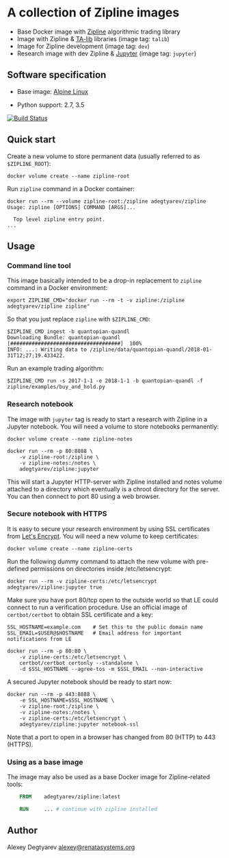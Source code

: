 # A collection of Zipline images

- Base Docker image with [Zipline](https://github.com/quantopian/zipline) algorithmic trading library
- Image with Zipline & [TA-lib](http://ta-lib.org/) libraries (image tag: `talib`)
- Image for Zipline development (image tag: `dev`)
- Research image with dev Zipline & [Jupyter](http://jupyter.org/) (image tag: `jupyter`)


## Software specification

* Base image: [Alpine Linux](https://alpinelinux.org/)

* Python support: 2.7, 3.5

[![Build Status](https://travis-ci.org/adegtyarev/docker-zipline.svg?branch=master)](https://travis-ci.org/adegtyarev/docker-zipline)


## Quick start

Create a new volume to store permanent data (usually referred to as
`$ZIPLINE_ROOT`):

    docker volume create --name zipline-root

Run `zipline` command in a Docker container:

    docker run --rm --volume zipline-root:/zipline adegtyarev/zipline
    Usage: zipline [OPTIONS] COMMAND [ARGS]...

      Top level zipline entry point.
    ...


## Usage


### Command line tool

This image basically intended to be a drop-in replacement to `zipline` command
in a Docker environment:

    export ZIPLINE_CMD="docker run --rm -t -v zipline:/zipline adegtyarev/zipline zipline"

So that you just replace `zipline` with `$ZIPLINE_CMD`:

    $ZIPLINE_CMD ingest -b quantopian-quandl
    Downloading Bundle: quantopian-quandl  [####################################]  100%
    INFO: ...: Writing data to /zipline/data/quantopian-quandl/2018-01-31T12;27;19.433422.

Run an example trading algorithm:

    $ZIPLINE_CMD run -s 2017-1-1 -e 2018-1-1 -b quantopian-quandl -f zipline/examples/buy_and_hold.py


### Research notebook

The image with `jupyter` tag is ready to start a research with Zipline in a
Jupyter notebook.  You will need a volume to store notebooks permanently:

    docker volume create --name zipline-notes

    docker run --rm -p 80:8888 \
        -v zipline-root:/zipline \
        -v zipline-notes:/notes \
        adegtyarev/zipline:jupyter

This will start a Jupyter HTTP-server with Zipline installed and notes volume
attached to a directory which eventually is a chroot directory for the server.
You can then connect to port 80 using a web browser.


### Secure notebook with HTTPS

It is easy to secure your research environment by using SSL certificates from
[Let's Encrypt](https://letsencrypt.org/).  You will need a new volume to keep
certificates:

    docker volume create --name zipline-certs

Run the following dummy command to attach the new volume with pre-defined
permissions on directories inside /etc/letsencrypt:

    docker run --rm -v zipline-certs:/etc/letsencrypt adegtyarev/zipline:jupyter true

Make sure you have port 80/tcp open to the outside world so that LE could
connect to run a verification procedure.  Use an official image of
`certbot/certbot` to obtain SSL certificate and a key:

    SSL_HOSTNAME=example.com    # Set this to the public domain name
    SSL_EMAIL=$USER@$HOSTNAME   # Email address for important notifications from LE

    docker run --rm -p 80:80 \
        -v zipline-certs:/etc/letsencrypt \
        certbot/certbot certonly --standalone \
        -d $SSL_HOSTNAME --agree-tos -m $SSL_EMAIL --non-interactive

A secured Jupyter notebook should be ready to start now:

    docker run --rm -p 443:8888 \
        -e SSL_HOSTNAME=$SSL_HOSTNAME \
        -v zipline-root:/zipline \
        -v zipline-notes:/notes \
        -v zipline-certs:/etc/letsencrypt \
        adegtyarev/zipline:jupyter notebook-ssl

Note that a port to open in a browser has changed from 80 (HTTP) to 443
(HTTPS).


### Using as a base image

The image may also be used as a base Docker image for Zipline-related tools:

```Dockerfile
    FROM    adegtyarev/zipline:latest

    RUN     ... # continue with zipline installed
```


## Author

Alexey Degtyarev <alexey@renatasystems.org>
